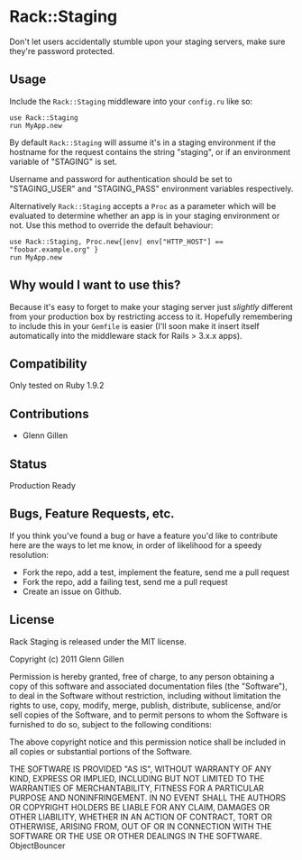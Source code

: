 # Rack::Staging

Don't let users accidentally stumble upon your staging servers, make sure
they're password protected.

## Usage

Include the `Rack::Staging` middleware into your `config.ru` like so:

    use Rack::Staging
    run MyApp.new

By default `Rack::Staging` will assume it's in a staging environment if the
hostname for the request contains the string "staging", or if an environment
variable of "STAGING" is set.

Username and password for authentication should be set to "STAGING_USER" and
"STAGING_PASS" environment variables respectively.

Alternatively `Rack::Staging` accepts a `Proc` as a parameter which will be
evaluated to determine whether an app is in your staging environment or not.
Use this method to override the default behaviour:

    use Rack::Staging, Proc.new{|env| env["HTTP_HOST"] == "foobar.example.org" }
    run MyApp.new

## Why would I want to use this?

Because it's easy to forget to make your staging server just *slightly*
different from your production box by restricting access to it. Hopefully
remembering to include this in your `Gemfile` is easier (I'll soon make it
insert itself automatically into the middleware stack for Rails > 3.x.x apps).

## Compatibility

Only tested on Ruby 1.9.2

## Contributions

* Glenn Gillen

## Status

Production Ready

## Bugs, Feature Requests, etc.

If you think you've found a bug or have a feature you'd like to contribute
here are the ways to let me know, in order of likelihood for a speedy
resolution:

* Fork the repo, add a test, implement the feature, send me a pull request
* Fork the repo, add a failing test, send me a pull request
* Create an issue on Github.

## License

Rack Staging is released under the MIT license.

Copyright (c) 2011 Glenn Gillen

Permission is hereby granted, free of charge, to any person obtaining a copy
of this software and associated documentation files (the "Software"), to deal
in the Software without restriction, including without limitation the rights
to use, copy, modify, merge, publish, distribute, sublicense, and/or sell
copies of the Software, and to permit persons to whom the Software is
furnished to do so, subject to the following conditions:

The above copyright notice and this permission notice shall be included in
all copies or substantial portions of the Software.

THE SOFTWARE IS PROVIDED "AS IS", WITHOUT WARRANTY OF ANY KIND, EXPRESS OR
IMPLIED, INCLUDING BUT NOT LIMITED TO THE WARRANTIES OF MERCHANTABILITY,
FITNESS FOR A PARTICULAR PURPOSE AND NONINFRINGEMENT. IN NO EVENT SHALL THE
AUTHORS OR COPYRIGHT HOLDERS BE LIABLE FOR ANY CLAIM, DAMAGES OR OTHER
LIABILITY, WHETHER IN AN ACTION OF CONTRACT, TORT OR OTHERWISE, ARISING FROM,
OUT OF OR IN CONNECTION WITH THE SOFTWARE OR THE USE OR OTHER DEALINGS IN
THE SOFTWARE.
ObjectBouncer

